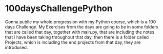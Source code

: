 # 100daysChallengePython
Gonna public my whole progression with my Python course, which is a 100 days Challenge. My Exercises from the days are going to be in some folders that are called that day, together with main.py, that are including the notes that i have been taking throughout that day, then there is a folder called Projects, which is including the end projects from that day, they are introdused.   
